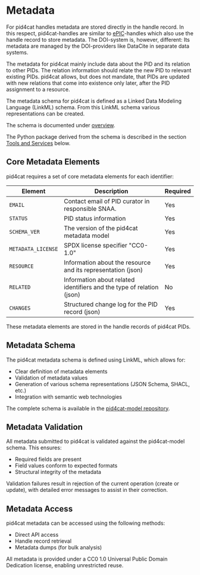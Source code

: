 # Metadata

For pid4cat handles metadata are stored directly in the handle record. In this respect, pid4cat-handles are similar to [ePIC](http://www.pidconsortium.net/)-handles which also use the handle record to store metadata. The DOI-system is, however, different: Its metadata are managed by the DOI-providers like DataCite in separate data systems.

The metadata for pid4cat mainly include data about the PID and its relation to other PIDs. The relation information should relate the new PID to relevant existing PIDs. pid4cat allows, but does not mandate, that PIDs are updated with new relations that come into existence only later, after the PID assignment to a resource.

The metadata schema for pid4cat is defined as a Linked Data Modeling Language (LinkML) schema. From this LinkML schema various representations can be created.

The schema is documented under [overview](/overview).

The Python package derived from the schema is described in the section [Tools and Services](#tools-and-services) below.

## Core Metadata Elements

pid4cat requires a set of core metadata elements for each identifier:

| Element            | Description                                                           | Required |
| ------------------ | --------------------------------------------------------------------- | -------- |
| `EMAIL`            | Contact email of PID curator in responsible SNAA.                     | Yes      |
| `STATUS`           | PID status information                                                | Yes      |
| `SCHEMA_VER`       | The version of the pid4cat metadata model                             | Yes      |
| `METADATA_LICENSE` | SPDX license specifier "CC0-1.0"                                      | Yes      |
| `RESOURCE`         | Information about the resource and its representation (json)          | Yes      |
| `RELATED`          | Information about related identifiers and the type of relation (json) | No       |
| `CHANGES`          | Structured change log for the PID record (json)                       | Yes      |

These metadata elements are stored in the handle records of pid4cat PIDs.

## Metadata Schema

The pid4cat metadata schema is defined using LinkML, which allows for:

- Clear definition of metadata elements
- Validation of metadata values
- Generation of various schema representations (JSON Schema, SHACL, etc.)
- Integration with semantic web technologies

The complete schema is available in the [pid4cat-model repository](https://github.com/nfdi4cat/pid4cat-model).

## Metadata Validation

All metadata submitted to pid4cat is validated against the pid4cat-model schema. This ensures:

- Required fields are present
- Field values conform to expected formats
- Structural integrity of the metadata

Validation failures result in rejection of the current operation (create or update), with detailed error messages to assist in their correction.

## Metadata Access

pid4cat metadata can be accessed using the following methods:

- Direct API access
- Handle record retrieval
- Metadata dumps (for bulk analysis)

All metadata is provided under a CC0 1.0 Universal Public Domain Dedication license, enabling unrestricted reuse.
